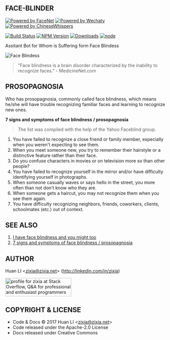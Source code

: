 FACE-BLINDER
------------

[![Powered by FaceNet](https://img.shields.io/badge/Powered%20By-FaceNet-green.svg)](https://github.com/zixia/node-facenet) [![Powered by Wechaty](https://img.shields.io/badge/Powered%20By-Wechaty-green.svg)](https://github.com/chatie/wechaty/) [![Powered by ChineseWhispers](https://img.shields.io/badge/Powered%20By-ChineseWhispers-green.svg)](https://github.com/zixia/chinese-whispers)

[![Build Status](https://travis-ci.org/zixia/face-blinder.svg?branch=master)](https://travis-ci.org/zixia/face-blinder) [![NPM Version](https://badge.fury.io/js/face-blinder.svg)](https://badge.fury.io/js/face-blinder) [![Downloads](http://img.shields.io/npm/dm/face-blinder.svg?style=flat-square)](https://npmjs.org/package/face-blinder) [![node](https://img.shields.io/node/v/facenet.svg?maxAge=604800)](https://nodejs.org/)

Assitant Bot for Whom is Suffering form Face Blindess

![Face Blindess](https://zixia.github.io/face-blinder/images/face-blindess.jpg)

> "Face blindness is a brain disorder characterized by the inability to recognize faces." - MedicineNet.com

PROSOPAGNOSIA
-------------

Who has prosopagnosia, commonly called face blindness, which means he/she will have trouble recognizing familiar faces and learning to recognize new ones.

**7 signs and symptoms of face blindness / prosopagnosia**
> The list was compiled with the help of the Yahoo Faceblind group.

1. You have failed to recognize a close friend or family member, especially when you weren't expecting to see them.
1. When you meet someone new, you try to remember their hairstyle or a distinctive feature rather than their face.
1. Do you confuse characters in movies or on television more so than other people?
1. You have failed to recognize yourself in the mirror and/or have difficulty identifying yourself in photographs.
1. When someone casually waves or says hello in the street, you more often than not don't know who they are.
1. When someone gets a haircut, you may not recognize them when you see them again.
1. You have difficulty recognizing neighbors, friends, coworkers, clients, schoolmates (etc.) out of context.

SEE ALSO
--------

1. [I have face blindness and you might too](http://nypost.com/2017/07/21/i-have-face-blindness-and-you-might-too/)
1. [7 signs and symptoms of face blindness / prosopagnosia](https://www.testmybrain.org/do-you-suffer-from-face-blindness-seven-signs-and-symptoms-of-prosopagnosia/)


AUTHOR
------

Huan LI \<zixia@zixia.net\> (http://linkedin.com/in/zixia)

<a href="http://stackoverflow.com/users/1123955/zixia">
  <img src="http://stackoverflow.com/users/flair/1123955.png" width="208" height="58" alt="profile for zixia at Stack Overflow, Q&amp;A for professional and enthusiast programmers" title="profile for zixia at Stack Overflow, Q&amp;A for professional and enthusiast programmers">
</a>

COPYRIGHT & LICENSE
-------------------

* Code & Docs © 2017 Huan LI \<zixia@zixia.net\>
* Code released under the Apache-2.0 License
* Docs released under Creative Commons
